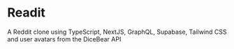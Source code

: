 # Readit

A Reddit clone using TypeScript, NextJS, GraphQL, Supabase, Tailwind CSS and user avatars from the DiceBear API
